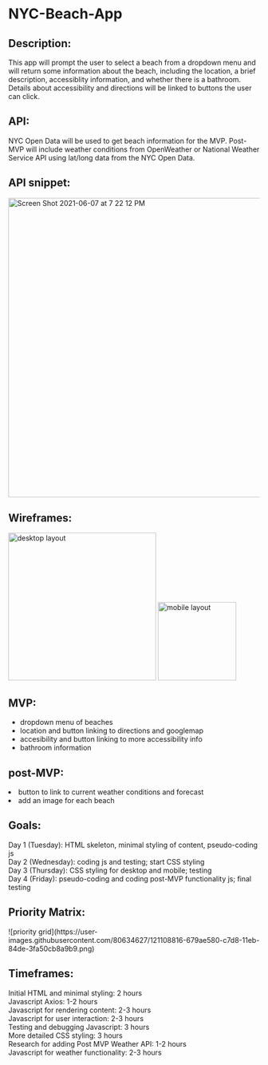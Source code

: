 # NYC-Beach-App

<h2>Description:</h2> This app will prompt the user to select a beach from a dropdown menu and will return some information about the beach, including the location, a brief description, accessiblity information, and whether there is a bathroom. Details about accessibility and directions will be linked to buttons the user can click.

<h2>API:</h2> NYC Open Data will be used to get beach information for the MVP. Post-MVP will include weather conditions from OpenWeather or National Weather Service API using lat/long data from the NYC Open Data.

<h2>API snippet:</h2>

<img width="600" alt="Screen Shot 2021-06-07 at 7 22 12 PM" src="https://user-images.githubusercontent.com/80634627/121099357-b12e0500-c7c5-11eb-80cb-d1c61dc81a7a.png">

<h2>Wireframes:</h2>
<img width="296" alt="desktop layout" src="https://user-images.githubusercontent.com/80634627/121213360-25ab8700-c84c-11eb-9016-950caeaf7a47.png">

<img width="157" alt="mobile layout" src="https://user-images.githubusercontent.com/80634627/121213376-293f0e00-c84c-11eb-9dbb-a4c690a72bf8.png">


<h2>MVP:</h2>
<ul>
  <li>dropdown menu of beaches</li>
  <li>location and button linking  to directions and googlemap</li>
  <li>accesibility and button linking to more accessibility info</li>
  <li>bathroom information</li>
</ul>

<h2>post-MVP:</h2>
</ul>
  <li>button to link to current weather conditions and forecast</li>
  <li> add an image for each beach</li>
</ul>

<h2>Goals:</h2>
Day 1 (Tuesday): HTML skeleton, minimal styling of content, pseudo-coding js <br>
Day 2 (Wednesday): coding js and testing; start CSS styling <br>
Day 3 (Thursday): CSS styling for desktop and mobile; testing <br>
Day 4 (Friday): pseudo-coding and coding post-MVP functionality js; final testing <br>

<h2>Priority Matrix:</h2>
![priority grid](https://user-images.githubusercontent.com/80634627/121108816-679ae580-c7d8-11eb-84de-3fa50cb8a9b9.png)

<h2>Timeframes:</h2>
Initial HTML and minimal styling: 2 hours <br>
Javascript Axios: 1-2 hours <br>
Javascript for rendering content: 2-3 hours <br>
Javascript for user interaction: 2-3 hours <br>
Testing and debugging Javascript: 3 hours <br>
More detailed CSS styling: 3 hours <br>
Research for adding Post MVP Weather API: 1-2 hours <br>
Javascript for weather functionality: 2-3 hours <br>

